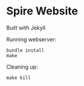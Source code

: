 Spire Website
====

Built with Jekyll


Running webserver:
```
bundle install
make
```

Cleaning up:
```
make kill
```
